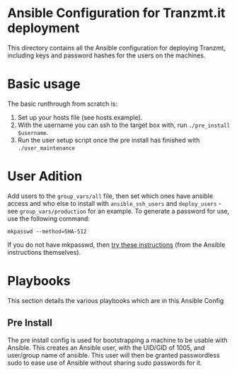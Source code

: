 # Ansible Configuration for Tranzmt.it deployment

This directory contains all the Ansible configuration for deploying Tranzmt,
including keys and password hashes for the users on the machines.

# Basic usage

The basic runthrough from scratch is:

1. Set up your hosts file (see hosts.example).
2. With the username you can ssh to the target box with, run `./pre_install $username`.
3. Run the user setup script once the pre install has finished with `./user_maintenance`

# User Adition

Add users to the `group_vars/all` file, then set which ones have ansible access
and who else to install with `ansible_ssh_users` and `deploy_users` - see
`group_vars/production` for an example. To generate a password for use, use the
following command:

```
mkpasswd --method=SHA-512
```

If you do not have mkpasswd, then [try these instructions][gen-password] (from
the Ansible instructions themselves).

[gen-password]: http://docs.ansible.com/ansible/faq.html#how-do-i-generate-crypted-passwords-for-the-user-module

# Playbooks

This section details the various playbooks which are in this Ansible Config

## Pre Install

The pre install config is used for bootstrapping a machine to be usable with
Ansible. This creates an Ansible user, with the UID/GID of 1005, and user/group
name of ansible. This user will then be granted passwordless sudo to ease use
of Ansible without sharing sudo passwords for it.
